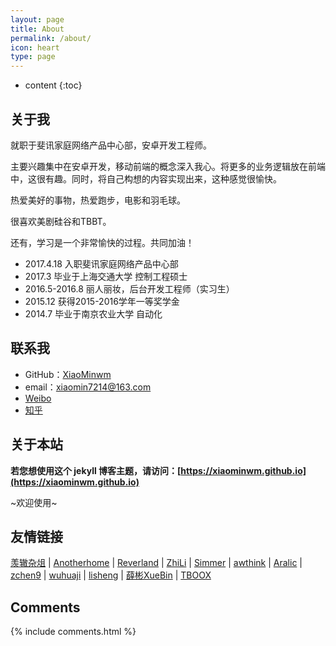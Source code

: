 ```yaml
---
layout: page
title: About
permalink: /about/
icon: heart
type: page
---
```


* content
{:toc}

## 关于我

就职于斐讯家庭网络产品中心部，安卓开发工程师。

主要兴趣集中在安卓开发，移动前端的概念深入我心。将更多的业务逻辑放在前端中，这很有趣。同时，将自己构想的内容实现出来，这种感觉很愉快。

热爱美好的事物，热爱跑步，电影和羽毛球。

很喜欢美剧硅谷和TBBT。

还有，学习是一个非常愉快的过程。共同加油！

* 2017.4.18 入职斐讯家庭网络产品中心部
* 2017.3 毕业于上海交通大学 控制工程硕士
* 2016.5-2016.8 丽人丽妆，后台开发工程师（实习生）
* 2015.12 获得2015-2016学年一等奖学金
* 2014.7 毕业于南京农业大学 自动化

## 联系我

* GitHub：[XiaoMinwm](https://github.com/XiaoMinwm)
* email：xiaomin7214@163.com
* [Weibo](http://weibo.com/u/2338153465)
* [知乎](https://www.zhihu.com/people/min-xiao-31)

## 关于本站

**若您想使用这个 jekyll 博客主题，请访问：[https://xiaominwm.github.io](https://xiaominwm.github.io)**

~欢迎使用~



## 友情链接

[羡辙杂俎](http://zhangwenli.com/blog) \| [Anotherhome](https://www.anotherhome.net) \| [Reverland](http://reverland.org/) \| [ZhiLi](http://lizhipower.github.io/) \| [Simmer](http://simmer-jun.github.io/) \| [awthink](http://awthink.net/) \| [Aralic](http://aralic.github.io/) \| [zchen9](http://www.chen9.info/) \| [wuhuaji](http://wuhuaji.me/) \| [lisheng](http://www.lishengcn.cn/) \| [薛彬XueBin](http://axuebin.com/blog/) \| [TBOOX](http://www.tboox.org/cn/)

## Comments

{% include comments.html %}
